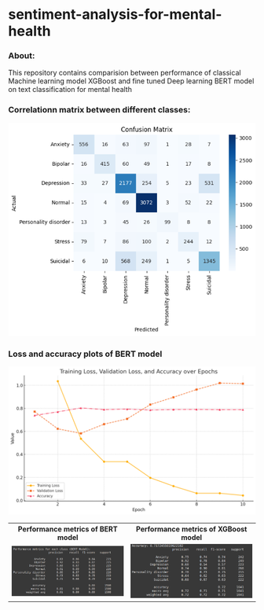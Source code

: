 # sentiment-analysis-for-mental-health
### About:
This repository contains comparision between performance of classical Machine learning model XGBoost and fine tuned Deep learning BERT model on text classification for mental health 

### Correlationn matrix between different classes:

![](https://github.com/Sai99897/sentiment-analysis-for-mental-health/blob/493aa922714e99d661b6797c8d374b3217c0146b/correlation_matrix.png)

### Loss and accuracy plots of BERT model

![](https://github.com/Sai99897/sentiment-analysis-for-mental-health/blob/d9eb67caa15e95b2fdf03f831dbaba789e548166/loss_function_with_downsampling.png)




<table>
  <tr>
    <th>Performance metrics of BERT model</th>
    <th>Performance metrics of XGBoost model</th>
  </tr>
  <tr>
    <td><img src="https://github.com/Sai99897/sentiment-analysis-for-mental-health/blob/a0cc27f220ea2df09bf567390f9f142393db7a20/results/Evaluation_metrics%20for%20BERT%20model.png" width="250"/></td>
    <td><img src="https://github.com/Sai99897/sentiment-analysis-for-mental-health/blob/a0cc27f220ea2df09bf567390f9f142393db7a20/results/Evaluation_metrics%20for%20XG%20boost%20model.png" width="250"/></td>
  </tr>
</table>
